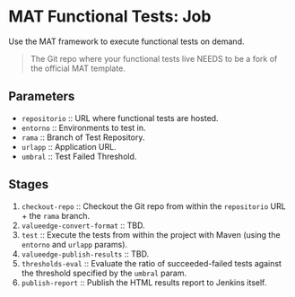 # MAT Functional Tests: Job

Use the MAT framework to execute functional tests on demand.

> The Git repo where your functional tests live NEEDS to be a fork of the official MAT template.

## Parameters

- `repositorio` :: URL where functional tests are hosted.
- `entorno` :: Environments to test in.
- `rama` :: Branch of Test Repository.
- `urlapp` :: Application URL.
- `umbral` :: Test Failed Threshold.

## Stages

1. `checkout-repo` :: Checkout the Git repo from within the `repositorio` URL + the `rama` branch.
2. `valueedge-convert-format` :: TBD.
3. `test` :: Execute the tests from within the project with Maven (using the `entorno` and `urlapp` params).
4. `valueedge-publish-results` :: TBD.
5. `thresholds-eval` :: Evaluate the ratio of succeeded-failed tests against the threshold specified by the `umbral` param.
6. `publish-report` :: Publish the HTML results report to Jenkins itself.
